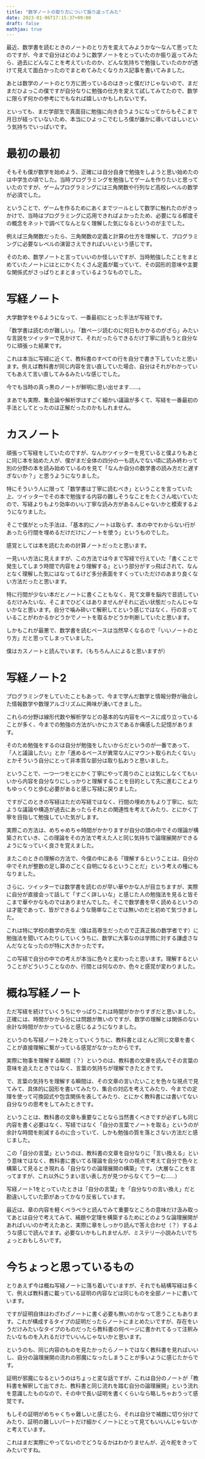 ```yaml
---
title: "数学ノートの取り方について振り返ってみた"
date: 2023-01-06T17:15:37+09:00
draft: false
mathjax: true
---
```



最近、数学書を読むときのノートのとり方を変えてみようかな〜なんて思ってたのですが、今まで自分はどのように数学ノートをとっていたのか振り返ってみたら、過去にどんなことを考えていたのか、どんな気持ちで勉強していたのかが透けて見えて面白かったのでまとめてみたくなりカス記事を書いてみました。

あとは数学のノートのとり方に困っているのはきっと僕だけじゃないので、まだまだひよっこの僕ですが自分なりに勉強の仕方を変えて試してみてたので、数学に限らず何かの参考にでもなれば嬉しいかもしれないです。

といっても、まだ学部生で真面目に勉強に向き合うようになってからもそこまで月日が経っていないため、本当にひよっこでむしろ僕が誰かに導いてほしいという気持ちでいっぱいです。


# 最初の最初

そもそも僕が数学を始めよう、正確には自分自身で勉強をしようと思い始めたのは中学生の頃でした。当時プログラミングを勉強してゲームを作りたいと思っていたのですが、ゲームプログラミングには三角関数や行列など高校レベルの数学が必須でした。

ということで、ゲームを作るためにあくまでツールとして数学に触れたのがきっかけで、当時はプログラミングに応用できればよかったため、必要になる都度その概念をネットで調べてなんとなく理解した気になるというのが主でした。

例えば三角関数だったら、三角関数の定義と計算の仕方を理解して、プログラミングに必要なレベルの演習さえできればいいという感じです。

そのため、数学ノートと言っていいのか怪しいですが、当時勉強したことをまとめていたノートにはとにかくたくさん定義が載っていて、その図形的意味や主要な関係式がさっぱりとまとまっているようなものでした。


# 写経ノート

大学数学をやるようになって、一番最初にとった手法が写経です。

「数学書は読むのが難しい」、「数ページ読むのに何日もかかるのがざら」みたいな言説をツイッターで見かけて、それだったらできるだけ丁寧に読もうと自分なりに頑張った結果です。

これは本当に写経に近くて、教科書のすべての行を自分で書き下していたと思います。例えば教科書が同じ内容を言い直していた場合、自分はそれがわかっていてもあえて言い直してみるみたいな感じでした。

今でも当時の真っ黒のノートが鮮明に思い出せます……。

まあでも実際、集合論や解析学はすごく細かい議論が多くて、写経を一番最初の手法としてとったのは正解だったのかもしれません。


# カスノート

頑張って写経をしていたのですが、なんかツイッターを見ていると僕よりもあとに同じ本を始めた人が、僕がまだ全体の四分の一も読んでない頃に読み終わって別の分野の本を読み始めているのを見て「なんか自分の数学書の読み方だと遅すぎないか？」と思うようになりました。

特にそういう人に限って「数学書は丁寧に読むべき」ということを言っていた上、ツイッターでその本で勉強する内容の難しそうなことをたくさん呟いていたので、写経よりもより効率のいい丁寧な読み方があるんじゃないかと模索するようになりました。

そこで僕がとった手法は、「基本的にノートは取らず、本の中でわからない行があったら行間を埋めるだけだけにノートを使う」というものでした。

感覚としては本を読むための計算ノートだったと思います。

一見いい方法に見えますが、この方法では今まで写経で行えていた「書くことで発生してしまう時間で内容をより理解する」という部分がすっ飛ばされて、なんとなく理解した気にはなってるけど多分表面をすくっていただけのあまり良くない方法だったと思います。

特に行間が少ない本だとノートに書くこともなく、見て文章を脳内で音読しているだけみたいな、そこまでひどくはありませんがそれに近い状態だったんじゃないかなと思います。自分で噛み砕いて解釈してという感じではなく、行の言っていることがわかるかどうかでノートを取るかどうか判断していたと思います。

しかもこれが最悪で、数学書を読むペースは当然早くなるので「いいノートのとり方」だと思ってしまっていました。

僕はカスノートと読んでいます。（もちろん人によると思いますが）


# 写経ノート2

プログラミングをしていたこともあって、今まで学んだ数学と情報分野が融合した情報数学や数理アルゴリズムに興味が湧いてきました。

これらの分野は線形代数や解析学などの基本的な内容をベースに成り立っていることが多く、今までの勉強の方法がいかにカスであるか痛感した記憶があります。

そのため勉強をするのは自分が勉強をしたいからだというのが一番であって、「人と議論したい」とか「進めるペースが異常な人にマウント取られたくない」とかそういう自分にとって非本質な部分は取り払おうと思いました。

ということで、一つ一つをとにかく丁寧にやって周りのことは気にしなくてもいいから内容を自分なりにしっかりと理解することを目的として先に進むことよりもゆっくりと歩む必要があると感じ写経に戻りました。

ですがこのときの写経はただの写経ではなく、行間の埋め方もより丁寧に、似たような議論や構造が過去にあったらそれとの関連性を考えてみたり、とにかく丁寧を目指して勉強していた気がします。

実際この方法は、めちゃめちゃ時間がかかりますが自分の頭の中でその理論が構築されていき、この理論をその方法で考えた人と同じ気持ちで論理展開ができるようになっていく良さを覚えました。

またこのときの理解の方法で、今僕の中にある「理解するということは、自分の中でそれが整数の足し算のごとく自明になるということだ」という考えの種にもなりました。

さらに、ツイッターでは数学書を読むのが早い華やかな人が目立ちますが、実際に自分が直接会って話して「すごく詳しいな」と感じた人の勉強法を見ると皆そこまで華やかなものではありませんでした。そこで数学書を早く読めるというのは才能であって、皆ができるような簡単なことでは無いのだと初めて気づきました。

これは特に学校の数学の先生（僕は高専生だったので正真正銘の数学者です）に勉強法を聞いてみたりしていくうちに、数学に大事なのは学問に対する謙虚さなんだなとなったのが特に大きかったです。

この写経で自分の中での考えが本当に色々と変わったと思います。理解するということがどういうことなのか、行間とは何なのか、色々と感覚が変わりました。


# 概ね写経ノート

ただ写経を続けていくうちにやっぱりこれは時間がかかりすぎだと思いました。正確には、時間がかかる分には問題が無いのですが、数学の理解とは関係のない余計な時間がかかっていると感じるようになりました。

というのも写経ノート2をとっていくうちに、教科書とほとんど同じ文章を書くことが直接理解に繋がっている感覚がなかったからです。

実際に物事を理解する瞬間（？）というのは、教科書の文章を読んでその言葉の意味を追えたときではなく、言葉の気持ちが理解できたときです。

で、言葉の気持ちを理解する瞬間は、その文章の言いたいことを色々な視点で見てみて、具体的に図形を書いてみたり、集合の対応を考えてみたり、今までの定理を使って可換図式や包含関係を表してみたり、とにかく教科書には書いてない自分なりの思考をしてみたときです。

ということは、教科書の文章も重要なことなら当然書くべきですが必ずしも同じ内容を書く必要はなく、写経ではなく「自分の言葉でノートを取る」というのが余計な時間を削減するのに合っていて、しかも勉強の質を落とさない方法だと感じました。

この「自分の言葉」というのは、教科書の文章を自分なりに「言い換える」という意味ではなく、教科書に書いてる理論を自分なりの視点で考えて自分で色々と構築して見るとき現れる「自分なりの論理展開の構築」です。（大層なことを言ってますが、これ以外にうまい言い表し方が見つからなくてうーむ……）

写経ノート1をとっていたときは「自分の言葉」を「自分なりの言い換え」だと勘違いしていた節があってかなり反省しています。

最近は、章の内容を軽くペラペラと読んでみて重要なところの意味だけ汲み取ってあとは自分で考えてみて、補題や定理を構築するためにどのような論理展開があればいいのか考えたあと、実際に章をしっかり読んで答え合わせ（？）するような感じで読んでます。必要ないかもしれませんが、ミステリー小説みたいでちょっとおもしろいです。


# 今ちょっと思っているもの

とりあえず今は概ね写経ノートに落ち着いていますが、それでも結構写経は多くて、例えば教科書に載っている証明の内容などは同じものを全部ノートに書いています。

ですが証明自体はわざわざノートに書く必要も無いのかなって思うこともあります。これが構成するタイプの証明だったらノートにまとめたいですが、存在をいうだけみたいなタイプのものだったら教科書の何ページに書かれてるって注釈みたいなものを入れるだけでいいんじゃないかと思います。

というのも、同じ内容のものを見たかったらノートではなく教科書を見ればいいし、自分の論理展開の流れの邪魔になったしまうことが多いように感じたからです。

証明が邪魔になるというのはちょっと変な話ですが、これは自分のノートが「教科書を解釈して出てきた、教科書と同じ流れを踏む自分の論理展開」という流れを意識したものなので、その中で長い証明を書くくらいなら略しちゃおうって感覚です。

もしその証明がめちゃくちゃ難しいと感じたら、それは自分で補題に切り分けてみたり、証明の難しいパートだけ細かくノートにとって見てもいいんじゃないかと考えています。

これはまだ実際にやってないのでどうなるかはわかりませんが、近々舵をきってみたいですね。

